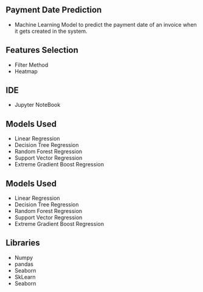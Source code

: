 ## Payment Date Prediction

- Machine Learning Model to predict the payment date of an invoice when it gets created in the system.


## Features Selection

- Filter Method
- Heatmap


## IDE
- Jupyter NoteBook
## Models Used
- Linear Regression
- Decision Tree Regression
- Random Forest Regression
- Support Vector Regression
- Extreme Gradient Boost Regression
## Models Used
- Linear Regression
- Decision Tree Regression
- Random Forest Regression
- Support Vector Regression
- Extreme Gradient Boost Regression
## Libraries
- Numpy
- pandas 
- Seaborn
- SkLearn
- Seaborn